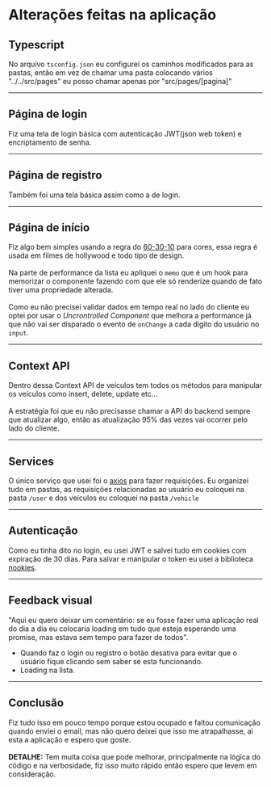 # Alterações feitas na aplicação

## Typescript

No arquivo `tsconfig.json` eu configurei os caminhos modificados para as pastas, então em vez de chamar uma pasta colocando vários "../../src/pages" eu posso chamar apenas por "src/pages/[pagina]"

<hr />

## Página de login

Fiz uma tela de login básica com autenticação JWT(json web token) e encriptamento de senha.

<hr />

## Página de registro

Também foi uma tela básica assim como a de login.

<hr />

## Página de início

Fiz algo bem simples usando a regra do <a href="https://www.youtube.com/watch?v=UWwNIMHFdW4">60-30-10</a> para cores, essa regra é usada em filmes de hollywood e todo tipo de design. <br />
<br />
Na parte de performance da lista eu apliquei o `memo` que é um hook para memorizar o componente fazendo com que ele só renderize quando de fato tiver uma propriedade alterada.
<br />
<br />
Como eu não precisei validar dados em tempo real no lado do cliente eu optei por usar o _Uncrontrolled Component_ que melhora a performance já que não vai ser disparado o evento de `onChange` a cada digito do usuário no `input`.

<hr />

## Context API

Dentro dessa Context API de veículos tem todos os métodos para manipular os veículos como insert, delete, update etc...<br />
<br />
A estratégia foi que eu não precisasse chamar a API do backend sempre que atualizar algo, então as atualização 95% das vezes vai ocorrer pelo lado do cliente.

<hr />

## Services

O único serviço que usei foi o <a href="https://axios-http.com/ptbr/docs/intro">axios</a> para fazer requisições. Eu organizei tudo em pastas, as requisições relacionadas ao usuário eu coloquei na pasta `/user` e dos veículos eu coloquei na pasta `/vehicle`

<hr />

## Autenticação

Como eu tinha dito no login, eu usei JWT e salvei tudo em cookies com expiração de 30 dias. Para salvar e manipular o token eu usei a biblioteca <a href="https://github.com/maticzav/nookies">nookies</a>.

<hr />

## Feedback visual

"Aqui eu quero deixar um comentário: se eu fosse fazer uma aplicação real do dia a dia eu colocaria loading em tudo que esteja esperando uma promise, mas estava sem tempo para fazer de todos".

- Quando faz o login ou registro o botão desativa para evitar que o usuário fique clicando sem saber se esta funcionando.
- Loading na lista.
<hr />

## Conclusão

Fiz tudo isso em pouco tempo porque estou ocupado e faltou comunicação quando enviei o email, mas não quero deixei que isso me atrapalhasse, ai esta a aplicação e espero que goste.
<br />
<br />
<strong>DETALHE:</strong> Tem muita coisa que pode melhorar, principalmente na lógica do código e na verbosidade, fiz isso muito rápido então espero que levem em consideração.
